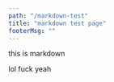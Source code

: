 ```yaml
---
path: "/markdown-test"
title: "markdown test page"
footerMsg: ""
---
```


this is markdown

lol fuck yeah
